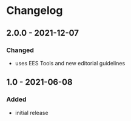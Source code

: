 # Changelog

## 2.0.0 - 2021-12-07

### Changed

- uses EES Tools and new editorial guidelines


## 1.0 - 2021-06-08

### Added

- initial release
